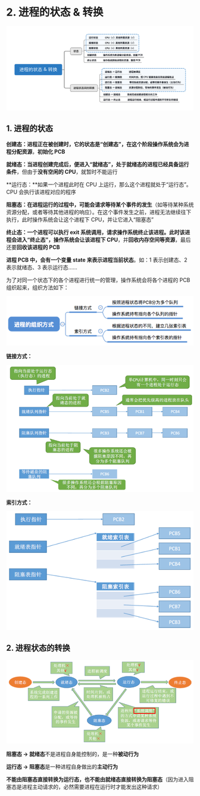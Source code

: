 # 2. 进程的状态 & 转换

![](../.gitbook/assets/jin-cheng-de-zhuang-tai-zhuan-huan-.svg)

## 1. 进程的状态

**创建态：**进程正在被创建时，它的状态是“创建态”，在这个阶段操作系统会为进程**分配资源**，**初始化 PCB**

**就绪态：**当进程创建完成后，便进入“就绪态”，处于就绪态的进程**已经具备运行条件**，但由于**没有空闲的 CPU**，就暂时不能运行

**运行态：**如果一个进程此时在 CPU 上运行，那么这个进程就处于“运行态”。CPU 会执行该进程对应的程序

**阻塞态：**在进程运行的过程中，可能会**请求等待某个事件的发生**（如等待某种系统资源分配，或者等待其他进程的响应）。在这个事件发生之前，进程无法继续往下执行，此时操作系统会让这个进程下 CPU，并让它进入“阻塞态”

**终止态：**一个进程可以执行 exit 系统调用，请求操作系统终止该进程。此时该进程会进入“终止态”，操作系统会让该进程**下 CPU**，并**回收内存空间等资源**，最后还要**回收该进程的 PCB**

**进程 PCB 中，会有一个变量 state 来表示进程当前状态**。如：1 表示创建态、2 表示就绪态、3 表示运行态......

为了对同一个状态下的各个进程进行统一的管理，操作系统会将各个进程的 PCB 组织起来，组织方法如下：

![](../.gitbook/assets/image%20%2840%29.png)

**链接方式：**

![](../.gitbook/assets/image%20%2828%29.png)

**索引方式：**

![](../.gitbook/assets/image%20%2855%29.png)



## 2. 进程状态的转换

![](../.gitbook/assets/image%20%2838%29.png)

**阻塞态 -&gt; 就绪态**不是进程自身能控制的，是一种**被动行为**

**运行态 -&gt; 阻塞态**是一种进程自身做出的**主动行为**

**不能由阻塞态直接转换为运行态，也不能由就绪态直接转换为阻塞态**（因为进入阻塞态是进程主动请求的，必然需要进程在运行时才能发出这种请求）








